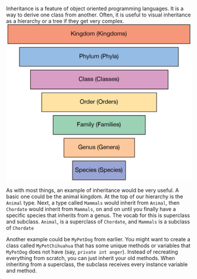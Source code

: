 Inheritance is a feature of object oriented programming languages. It is a way to derive one class from another. Often, it is useful to visual inheritance as a hierarchy or a tree if they get very complex.
![alt text](Animals-groups-organisms-succession-general-particular.jpg)

As with most things, an example of inheritance would be very useful. A basic one could be the animal kingdom. At the top of our hierarchy is the `Animal` type. Next, a type called `Mammals` would inherit from `Animal`, then `Chordate` would inherit from `Mammals`, on and on until you finally have a specific species that inherits from a genus. The vocab for this is superclass and subclass. `Animal`, is a superclass of `Chordate`, and `Mammals` is a subclass of `Chordate`

Another example could be `MyPetDog` from earlier. You might want to create a class called `MyPetChihuahua` that has some unique methods or variables that `MyPetDog` does not have (say, `private int anger`). Instead of recreating everything from scratch, you can just inherit your old methods. When inheriting from a superclass, the subclass  receives every instance variable and method.
